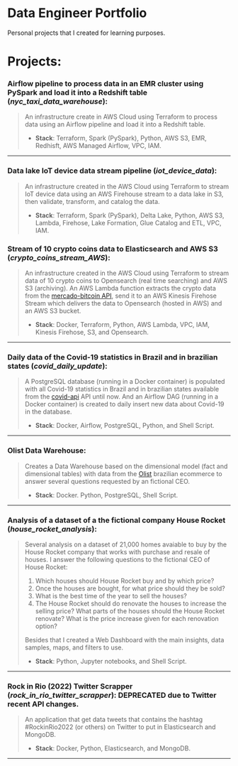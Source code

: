# Data Engineer Portfolio

Personal projects that I created for learning purposes.

# Projects:

### Airflow pipeline to process data in an EMR cluster using PySpark and load it into a Redshift table (_nyc_taxi_data_warehouse_):

> An infrastructure create in AWS Cloud using Terraform to process data using an Airflow pipeline and load it into a Redshift table.
>
> - **Stack**: Terraform, Spark (PySpark), Python, AWS S3, EMR, Redhisft, AWS Managed Airflow, VPC, IAM.

---

### Data lake IoT device data stream pipeline (_iot_device_data_):

> An infrastructure created in the AWS Cloud using Terraform to stream IoT device data using an AWS Firehouse stream to a data lake in S3, then validate, transform, and catalog the data.
>
> - **Stack**: Terraform, Spark (PySpark), Delta Lake, Python, AWS S3, Lambda, Firehose, Lake Formation, Glue Catalog and ETL, VPC, IAM.

### Stream of 10 crypto coins data to Elasticsearch and AWS S3 (_crypto_coins_stream_AWS_):

> An infrastructure created in the AWS Cloud using Terraform to stream data of 10 crypto coins to Opensearch (real time searching) and AWS S3 (archiving).
> An AWS Lambda function extracts the crypto data from the [mercado-bitcoin API](https://www.mercadobitcoin.net/api/), send it to an AWS Kinesis Firehose Stream which delivers the data to Opensearch (hosted in AWS) and an AWS S3 bucket.
>
> - **Stack**: Docker, Terraform, Python, AWS Lambda, VPC, IAM, Kinesis Firehose, S3, and Opensearch.

---

### Daily data of the Covid-19 statistics in Brazil and in brazilian states (_covid_daily_update_):

> A PostgreSQL database (running in a Docker container) is populated with all Covid-19 statistics in Brazil and in brazilian states available from the [covid-api](http://covid-api.com/api/) API until now.
> And an Airflow DAG (running in a Docker container) is created to daily insert new data about Covid-19 in the database.
>
> - **Stack**: Docker, Airflow, PostgreSQL, Python, and Shell Script.

---

### Olist Data Warehouse:

> Creates a Data Warehouse based on the dimensional model (fact and dimensional tables) with data from the [Olist](https://olist.com) brazilian ecommerce to answer several questions requested by an fictional CEO.
>
> - **Stack**: Docker. Python, PostgreSQL, Shell Script.

---

### Analysis of a dataset of a the fictional company **House Rocket** (_house_rocket_analysis_):

> Several analysis on a dataset of 21,000 homes avaiable to buy by the House Rocket company that works with purchase and resale of houses.
> I answer the following questions to the fictional CEO of House Rocket:
>
> 1. Which houses should House Rocket buy and by which price?
> 2. Once the houses are bought, for what price should they be sold?
> 3. What is the best time of the year to sell the houses?
> 4. The House Rocket should do renovate the houses to increase the selling price? What parts of the houses should the House Rocket renovate? What is the price increase given for each renovation option?
>
> Besides that I created a Web Dashboard with the main insights, data samples, maps, and filters to use.
>
> - **Stack**: Python, Jupyter notebooks, and Shell Script.

---

### Rock in Rio (2022) Twitter Scrapper (_rock_in_rio_twitter_scrapper_): DEPRECATED due to Twitter recent API changes.

> An application that get data tweets that contains the hashtag #RockinRio2022 (or others) on Twitter to put in Elasticsearch and MongoDB.
>
> - **Stack**: Docker, Python, Elasticsearch, and MongoDB.

---
